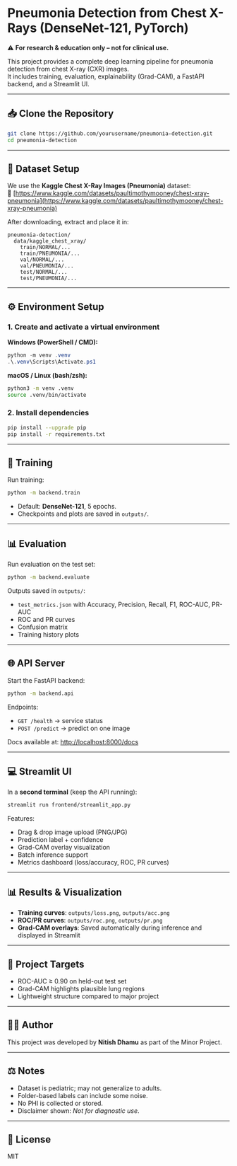 # Pneumonia Detection from Chest X-Rays (DenseNet-121, PyTorch)

⚠️ **For research & education only – not for clinical use.**

This project provides a complete deep learning pipeline for pneumonia detection from chest X-ray (CXR) images.  
It includes training, evaluation, explainability (Grad-CAM), a FastAPI backend, and a Streamlit UI.  

---

## 📥 Clone the Repository

```bash
git clone https://github.com/yourusername/pneumonia-detection.git
cd pneumonia-detection
```

---

## 📂 Dataset Setup

We use the **Kaggle Chest X-Ray Images (Pneumonia)** dataset:  
🔗 [https://www.kaggle.com/datasets/paultimothymooney/chest-xray-pneumonia](https://www.kaggle.com/datasets/paultimothymooney/chest-xray-pneumonia)

After downloading, extract and place it in:

```
pneumonia-detection/
  data/kaggle_chest_xray/
    train/NORMAL/...
    train/PNEUMONIA/...
    val/NORMAL/...
    val/PNEUMONIA/...
    test/NORMAL/...
    test/PNEUMONIA/...
```

---

## ⚙️ Environment Setup

### 1. Create and activate a virtual environment

**Windows (PowerShell / CMD):**
```powershell
python -m venv .venv
.\.venv\Scripts\Activate.ps1
```

**macOS / Linux (bash/zsh):**
```bash
python3 -m venv .venv
source .venv/bin/activate
```

### 2. Install dependencies
```bash
pip install --upgrade pip
pip install -r requirements.txt
```

---

## 🚀 Training

Run training:

```bash
python -m backend.train
```

- Default: **DenseNet-121**, 5 epochs.  
- Checkpoints and plots are saved in `outputs/`.

---

## 📊 Evaluation

Run evaluation on the test set:

```bash
python -m backend.evaluate
```

Outputs saved in `outputs/`:
- `test_metrics.json` with Accuracy, Precision, Recall, F1, ROC-AUC, PR-AUC  
- ROC and PR curves  
- Confusion matrix  
- Training history plots  

---

## 🌐 API Server

Start the FastAPI backend:

```bash
python -m backend.api
```

Endpoints:
- `GET /health` → service status  
- `POST /predict` → predict on one image  

Docs available at: [http://localhost:8000/docs](http://localhost:8000/docs)

---

## 💻 Streamlit UI

In a **second terminal** (keep the API running):

```bash
streamlit run frontend/streamlit_app.py
```

Features:
- Drag & drop image upload (PNG/JPG)  
- Prediction label + confidence  
- Grad-CAM overlay visualization  
- Batch inference support  
- Metrics dashboard (loss/accuracy, ROC, PR curves)  

---

## 📊 Results & Visualization

- **Training curves**: `outputs/loss.png`, `outputs/acc.png`  
- **ROC/PR curves**: `outputs/roc.png`, `outputs/pr.png`  
- **Grad-CAM overlays**: Saved automatically during inference and displayed in Streamlit  

---

## 🎯 Project Targets

- ROC-AUC ≥ 0.90 on held-out test set  
- Grad-CAM highlights plausible lung regions  
- Lightweight structure compared to major project  

---

## 👨‍💻 Author

This project was developed by **Nitish Dhamu** as part of the Minor Project.

---

## ⚖️ Notes

- Dataset is pediatric; may not generalize to adults.  
- Folder-based labels can include some noise.  
- No PHI is collected or stored.  
- Disclaimer shown: *Not for diagnostic use*.  

---

## 📜 License

MIT
